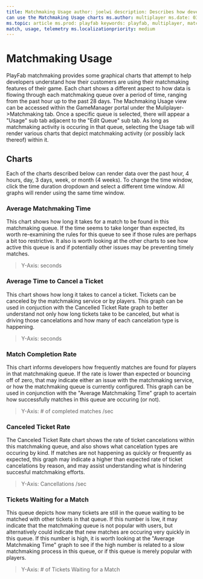 ```yaml
---
title: Matchmaking Usage author: joelwi description: Describes how developers
can use the Matchmaking Usage charts ms.author: multiplayer ms.date: 03/28/2020
ms.topic: article ms.prod: playfab keywords: playfab, multiplayer, matchmaking,
match, usage, telemetry ms.localizationpriority: medium
---
```


# Matchmaking Usage

PlayFab matchmaking provides some graphical charts that attempt to help
developers understand how their customers are using their matchmaking features
of their game.  Each chart shows a different aspect to how data is flowing
through each matchmaking queue over a period of time, ranging from the past hour
up to the past 28 days.  The Machmaking Usage view can be accessed within the
GameManager portal under the Muliplayer->Matchmaking tab.  Once a specific queue
is selected, there will appear a "Usage" sub tab adjacent to the "Edit Queue"
sub tab.  As long as matchmaking activity is occuring in that queue, selecting
the Usage tab will render various charts that depict matchmaking activity (or
possibly lack thereof) within it.

## Charts

Each of the charts described below can render data over the past hour,  4 hours,
day, 3 days, week, or month (4 weeks).  To change the time window, click the
time duration dropdown and select a different time window.  All graphs will
render using the same time window.

### Average Matchmaking Time

This chart shows how long it takes for a match to be found in this matchmaking
queue.  If the time seems to take longer than expected, its worth re-examining
the rules for this queue to see if those rules are perhaps a bit too
restrictive.  It also is worth looking at the other charts to see how active
this queue is and if potentially other issues may be preventing timely matches.

> Y-Axis: seconds

### Average Time to Cancel a Ticket

This chart shows how long it takes to cancel a ticket.  Tickets can be canceled
by the matchmaking service or by players.  This graph can be used in conjuction
with the Cancelled Ticket Rate graph to better understand not only how long
tickets take to be canceled, but what is driving those cancelations and how many
of each cancelation type is happening.

> Y-Axis: seconds

### Match Completion Rate

This chart informs developers how frequently matches are found for players in
that matchmaking queue.  If the rate is lower than expected or bouncing off of
zero, that may indicate either an issue with the matchmaking service, or how the
matchmaking queue is currently configured.  This graph can be used in
conjunction with the "Average Matchmaking Time" graph to acertain how
successfully matches in this queue are occuring (or not).  

> Y-Axis: # of completed matches /sec

### Canceled Ticket Rate

The Canceled Ticket Rate chart shows the rate of ticket cancelations within this
matchmaking queue, and also shows what cancelation types are occuring by kind.
If matches are not happening as quickly or frequently as expected, this graph
may indicate a higher than expected rate of ticket cancelations by reason, and
may assist understanding what is hindering succesful matchmaking efforts.

> Y-Axis: Cancellations /sec

### Tickets Waiting for a Match

This queue depicts how many tickets are still in the queue waiting to be matched
with other tickets in that queue.  If this number is low, it may indicate that
the matchmaking queue is not popular with users, but alternatively could
indicate that new matches are occuring very quickly in this queue.  If this
number is high, it is worth looking at the "Average Matchmaking Time" graph to
see if the high number is related to a slow matchmaking process in this queue,
or if this queue is merely popular with players.

> Y-Axis: # of Tickets Waiting for a Match